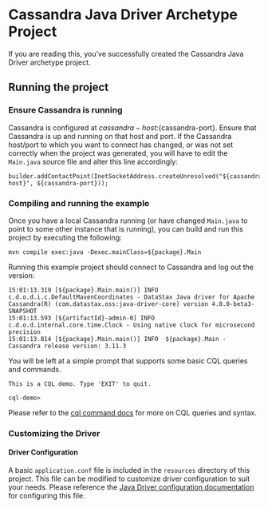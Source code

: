 # Cassandra Java Driver Archetype Project

If you are reading this, you've successfully created the Cassandra Java Driver archetype project.

## Running the project

### Ensure Cassandra is running

Cassandra is configured at ${cassandra-host}:${cassandra-port}. Ensure that Cassandra is up and
running on that host and port. If the Cassandra host/port to which you want to connect has changed,
or was not set correctly when the project was generated, you will have to edit the `Main.java`
source file and alter this line accordingly:

```
builder.addContactPoint(InetSocketAddress.createUnresolved("${cassandra-host}", ${cassandra-port}));
```

### Compiling and running the example

Once you have a local Cassandra running (or have changed `Main.java` to point to some other instance
that is running), you can build and run this project by executing the following:

```
mvn compile exec:java -Dexec.mainClass=${package}.Main
```

Running this example project should connect to Cassandra and log out the version:

```
15:01:13.319 [${package}.Main.main()] INFO  c.d.o.d.i.c.DefaultMavenCoordinates - DataStax Java driver for Apache Cassandra(R) (com.datastax.oss:java-driver-core) version 4.0.0-beta3-SNAPSHOT
15:01:13.593 [${artifactId}-admin-0] INFO  c.d.o.d.internal.core.time.Clock - Using native clock for microsecond precision
15:01:13.814 [${package}.Main.main()] INFO  ${package}.Main - Cassandra release version: 3.11.3
```

You will be left at a simple prompt that supports some basic CQL queries and commands.

```
This is a CQL demo. Type 'EXIT' to quit.

cql-demo>
```

Please refer to the [cql command docs][1] for more on CQL queries and syntax.

### Customizing the Driver

#### Driver Configuration

A basic `application.conf` file is included in the `resources` directory of this project. This file
can be modified to customize driver configuration to suit your needs. Please reference the
[Java Driver configuration documentation][2] for configuring this file.

[1]: https://docs.datastax.com/en/cql/3.3/cql/cql_reference/cqlReferenceTOC.html
[2]: https://docs.datastax.com/en/developer/java-driver/4.0-beta/manual/core/configuration/